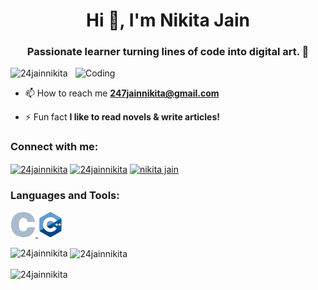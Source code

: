 <h1 align="center">Hi 👋, I'm Nikita Jain</h1>
<h3 align="center">Passionate learner turning lines of code into digital art. 🚀</h3>
<img align="right" alt="Coding" width="400" src="https://i.pinimg.com/originals/e7/26/c7/e726c74ac081eed50feee1433d12c998.gif">

<p align="left"> <img src="https://komarev.com/ghpvc/?username=24jainnikita&label=Profile%20views&color=0e75b6&style=flat" alt="24jainnikita" /> </p>

- 📫 How to reach me **247jainnikita@gmail.com**

- ⚡ Fun fact **I like to read novels & write articles!**

<h3 align="left">Connect with me:</h3>
<p align="left">
<a href="https://linkedin.com/in/24jainnikita" target="blank"><img align="center" src="https://raw.githubusercontent.com/rahuldkjain/github-profile-readme-generator/master/src/images/icons/Social/linked-in-alt.svg" alt="24jainnikita" height="30" width="40" /></a>
<a href="https://instagram.com/24jainnikita" target="blank"><img align="center" src="https://raw.githubusercontent.com/rahuldkjain/github-profile-readme-generator/master/src/images/icons/Social/instagram.svg" alt="24jainnikita" height="30" width="40" /></a>
<a href="https://www.youtube.com/c/nikita jain" target="blank"><img align="center" src="https://raw.githubusercontent.com/rahuldkjain/github-profile-readme-generator/master/src/images/icons/Social/youtube.svg" alt="nikita jain" height="30" width="40" /></a>
</p>

<h3 align="left">Languages and Tools:</h3>

</p>

<p align="left"> <a href="https://www.cprogramming.com/" target="_blank" rel="noreferrer"> <img src="https://raw.githubusercontent.com/devicons/devicon/master/icons/c/c-original.svg" alt="c" width="40" height="40"/> </a> <a href="https://www.w3schools.com/cpp/" target="_blank" rel="noreferrer"> <img src="https://raw.githubusercontent.com/devicons/devicon/master/icons/cplusplus/cplusplus-original.svg" alt="cplusplus" width="40" height="40"/> </a> </p>

<p><img align="left" src="https://github-readme-stats.vercel.app/api/top-langs?username=24jainnikita&show_icons=true&locale=en&layout=compact" alt="24jainnikita" /></p>

<p>&nbsp;<img align="center" src="https://github-readme-stats.vercel.app/api?username=24jainnikita&show_icons=true&locale=en" alt="24jainnikita" /></p>

<p><img align="center" src="https://github-readme-streak-stats.herokuapp.com/?user=24jainnikita&" alt="24jainnikita" /></p>
